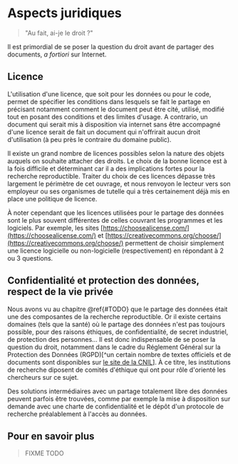 # Aspects juridiques

>"Au fait, ai-je le droit ?"

Il est primordial de se poser la question du droit avant de partager des
documents, *a fortiori* sur Internet.

## Licence

L'utilisation d'une licence, que soit pour les données ou pour le code, permet
de spécifier les conditions dans lesquels se fait le partage en précisant
notamment comment le document peut être cité, utilisé, modifié tout en posant
des conditions et des limites d'usage. A contrario, un document qui serait mis
à disposition via internet sans être accompagné d'une licence serait de fait un
document qui n'offrirait aucun droit d'utilisation (à peu près le contraire du
domaine public).

Il existe un grand nombre de licences possibles selon la nature des objets
auquels on souhaite attacher des droits. Le choix de la bonne licence est à la
fois difficile et déterminant car il a des implications fortes pour la
recherche reproductible. Traiter du choix de ces licences dépasse très
largement le périmètre de cet ouvrage, et nous renvoyon le lecteur vers son
employeur ou ses organismes de tutelle qui a très certainement déjà mis en
place une politique de licence.

À noter cependant que les licences utilisées pour le partage des données sont
le plus souvent différentes de celles couvrant les programmes et les
logiciels. Par exemple, les sites
[https://choosealicense.com/](https://choosealicense.com/) et
[https://creativecommons.org/choose/](https://creativecommons.org/choose/)
permettent de choisir simplement une licence logicielle ou non-logicielle
(respectivement) en répondant à 2 ou 3 questions.



## Confidentialité et protection des données, respect de la vie privée

Nous avons vu au chapitre \@ref{#TODO} que le partage des données était une des
composantes de la recherche reproductible. Or il existe certains domaines (tels
que la santé) où le partage des données n'est pas toujours possible, pour des
raisons éthiques, de confidentialité, de secret industriel, de protection des
personnes... Il est donc indispensable de se poser la question du droit,
notamment dans le cadre du Réglement Général sur la Protection des Données
(RGPD)[^un certain nombre de textes officiels et de documents sont disponibles
sur [le site de la
CNIL](https://www.cnil.fr/fr/textes-officiels-europeens-protection-donnees)]. À
ce titre, les institutions de recherche diposent de comités d'éthique qui ont
pour rôle d'orienté les chercheurs sur ce sujet.

Des solutions intermédiaires avec un partage totalement libre des données
peuvent parfois être trouvées, comme par exemple la mise à disposition sur
demande avec une charte de confidentialité et le dépôt d'un protocole de
recherche préalablement à l'accès au données.

## Pour en savoir plus

>FIXME TODO
